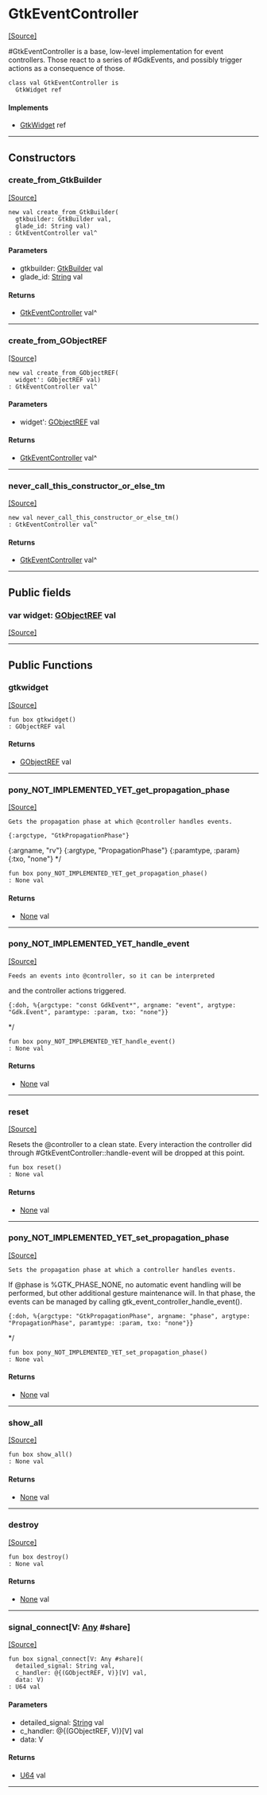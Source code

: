 # GtkEventController
<span class="source-link">[[Source]](src/gtk3/GtkEventController.md#L6)</span>

#GtkEventController is a base, low-level implementation for event
controllers. Those react to a series of #GdkEvents, and possibly trigger
actions as a consequence of those.


```pony
class val GtkEventController is
  GtkWidget ref
```

#### Implements

* [GtkWidget](gtk3-GtkWidget.md) ref

---

## Constructors

### create_from_GtkBuilder
<span class="source-link">[[Source]](src/gtk3/GtkEventController.md#L16)</span>


```pony
new val create_from_GtkBuilder(
  gtkbuilder: GtkBuilder val,
  glade_id: String val)
: GtkEventController val^
```
#### Parameters

*   gtkbuilder: [GtkBuilder](gtk3-GtkBuilder.md) val
*   glade_id: [String](builtin-String.md) val

#### Returns

* [GtkEventController](gtk3-GtkEventController.md) val^

---

### create_from_GObjectREF
<span class="source-link">[[Source]](src/gtk3/GtkEventController.md#L19)</span>


```pony
new val create_from_GObjectREF(
  widget': GObjectREF val)
: GtkEventController val^
```
#### Parameters

*   widget': [GObjectREF](gtk3-..-gobject-GObjectREF.md) val

#### Returns

* [GtkEventController](gtk3-GtkEventController.md) val^

---

### never_call_this_constructor_or_else_tm
<span class="source-link">[[Source]](src/gtk3/GtkEventController.md#L22)</span>


```pony
new val never_call_this_constructor_or_else_tm()
: GtkEventController val^
```

#### Returns

* [GtkEventController](gtk3-GtkEventController.md) val^

---

## Public fields

### var widget: [GObjectREF](gtk3-..-gobject-GObjectREF.md) val
<span class="source-link">[[Source]](src/gtk3/GtkEventController.md#L12)</span>



---

## Public Functions

### gtkwidget
<span class="source-link">[[Source]](src/gtk3/GtkEventController.md#L14)</span>


```pony
fun box gtkwidget()
: GObjectREF val
```

#### Returns

* [GObjectREF](gtk3-..-gobject-GObjectREF.md) val

---

### pony_NOT_IMPLEMENTED_YET_get_propagation_phase
<span class="source-link">[[Source]](src/gtk3/GtkEventController.md#L28)</span>


    Gets the propagation phase at which @controller handles events.

    {:argctype, "GtkPropagationPhase"}
{:argname, "rv"}
{:argtype, "PropagationPhase"}
{:paramtype, :param}
{:txo, "none"}
*/


```pony
fun box pony_NOT_IMPLEMENTED_YET_get_propagation_phase()
: None val
```

#### Returns

* [None](builtin-None.md) val

---

### pony_NOT_IMPLEMENTED_YET_handle_event
<span class="source-link">[[Source]](src/gtk3/GtkEventController.md#L46)</span>


    Feeds an events into @controller, so it can be interpreted
and the controller actions triggered.

    {:doh, %{argctype: "const GdkEvent*", argname: "event", argtype: "Gdk.Event", paramtype: :param, txo: "none"}}
*/


```pony
fun box pony_NOT_IMPLEMENTED_YET_handle_event()
: None val
```

#### Returns

* [None](builtin-None.md) val

---

### reset
<span class="source-link">[[Source]](src/gtk3/GtkEventController.md#L55)</span>


Resets the @controller to a clean state. Every interaction
the controller did through #GtkEventController::handle-event
will be dropped at this point.


```pony
fun box reset()
: None val
```

#### Returns

* [None](builtin-None.md) val

---

### pony_NOT_IMPLEMENTED_YET_set_propagation_phase
<span class="source-link">[[Source]](src/gtk3/GtkEventController.md#L63)</span>


    Sets the propagation phase at which a controller handles events.

If @phase is %GTK_PHASE_NONE, no automatic event handling will be
performed, but other additional gesture maintenance will. In that phase,
the events can be managed by calling gtk_event_controller_handle_event().

    {:doh, %{argctype: "GtkPropagationPhase", argname: "phase", argtype: "PropagationPhase", paramtype: :param, txo: "none"}}
*/


```pony
fun box pony_NOT_IMPLEMENTED_YET_set_propagation_phase()
: None val
```

#### Returns

* [None](builtin-None.md) val

---

### show_all
<span class="source-link">[[Source]](src/gtk3/GtkWidget.md#L4)</span>


```pony
fun box show_all()
: None val
```

#### Returns

* [None](builtin-None.md) val

---

### destroy
<span class="source-link">[[Source]](src/gtk3/GtkWidget.md#L7)</span>


```pony
fun box destroy()
: None val
```

#### Returns

* [None](builtin-None.md) val

---

### signal_connect\[V: [Any](builtin-Any.md) #share\]
<span class="source-link">[[Source]](src/gtk3/GtkWidget.md#L10)</span>


```pony
fun box signal_connect[V: Any #share](
  detailed_signal: String val,
  c_handler: @{(GObjectREF, V)}[V] val,
  data: V)
: U64 val
```
#### Parameters

*   detailed_signal: [String](builtin-String.md) val
*   c_handler: @{(GObjectREF, V)}[V] val
*   data: V

#### Returns

* [U64](builtin-U64.md) val

---

